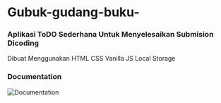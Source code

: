 # Gubuk-gudang-buku-
### Aplikasi ToDO Sederhana Untuk Menyelesaikan Submision Dicoding
Dibuat Menggunakan HTML CSS Vanilla JS Local Storage 
### Documentation
![Documentation](https://user-images.githubusercontent.com/29125099/187833182-83a4d8fb-2970-49df-bf77-85bdad4fd8ad.png)

